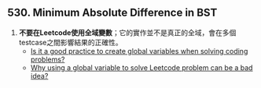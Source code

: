 ## 530. Minimum Absolute Difference in BST

1. **不要在Leetcode使用全域變數**；它的實作並不是真正的全域，會在多個testcase之間影響結果的正確性。
    - [Is it a good practice to create global variables when solving coding problems?](https://leetcode.com/discuss/general-discussion/228585/is-it-a-good-practice-to-create-global-variables-when-solving-coding-problems)
    - [Why using a global variable to solve Leetcode problem can be a bad idea?](https://poanchen.github.io/blog/2019/09/13/why-using-a-global-variable-to-solve-Leetcode-problem-can-be-a-bad-idea)